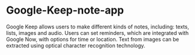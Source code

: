 # Google-Keep-note-app
Google Keep allows users to make different kinds of notes, including: texts, lists, images and audio. Users can set reminders, which are integrated with Google Now, with options for time or location. Text from images can be extracted using optical character recognition technology.
